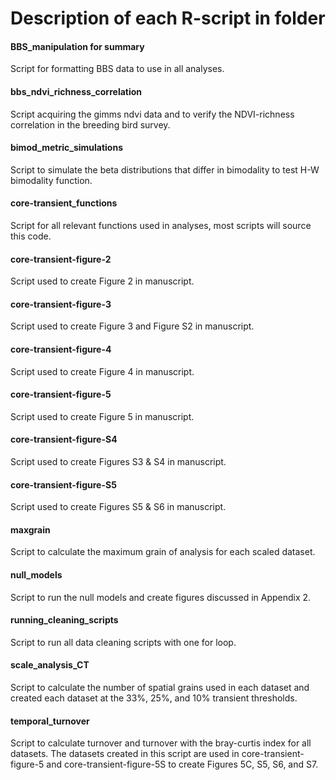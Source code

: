 # Description of each R-script in folder

#### BBS_manipulation for summary
Script for formatting BBS data to use in all analyses.
#### bbs_ndvi_richness_correlation
Script acquiring the gimms ndvi data and to verify the NDVI-richness correlation in the breeding bird survey.
#### bimod_metric_simulations
Script to simulate the beta distributions that differ in bimodality to test H-W bimodality function.
#### core-transient_functions
Script for all relevant functions used in analyses, most scripts will source this code.
#### core-transient-figure-2
Script used to create Figure 2 in manuscript.
#### core-transient-figure-3
Script used to create Figure 3 and Figure S2 in manuscript.
#### core-transient-figure-4
Script used to create Figure 4 in manuscript.
#### core-transient-figure-5
Script used to create Figure 5 in manuscript.
#### core-transient-figure-S4
Script used to create Figures S3 & S4 in manuscript.
#### core-transient-figure-S5
Script used to create Figures S5 & S6 in manuscript.
#### maxgrain
Script to calculate the maximum grain of analysis for each scaled dataset.
#### null_models
Script to run the null models and create figures discussed in Appendix 2.
#### running_cleaning_scripts
Script to run all data cleaning scripts with one for loop.
#### scale_analysis_CT
Script to calculate the number of spatial grains used in each dataset and created each dataset at the 33%, 25%, and 10% transient thresholds.
#### temporal_turnover
Script to calculate turnover and turnover with the bray-curtis index for all datasets. The datasets created in this script are used in core-transient-figure-5 and core-transient-figure-5S to create Figures 5C, S5, S6, and S7.

